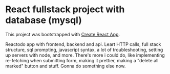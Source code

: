 # React fullstack project with database (mysql) 
This project was bootstrapped with [Create React App](https://github.com/facebook/create-react-app).

Reactodo app with frontend, backend and api. Leart HTTP calls, full stack structure, sql prompting, javascript syntax, a lot of troubleshooting, setting up servers with node, and more. 
There's more i could do, like implementing re-fetching when submitting form, making it prettier, making a "delete all marked" button and stuff. Gonna do something else now. 
